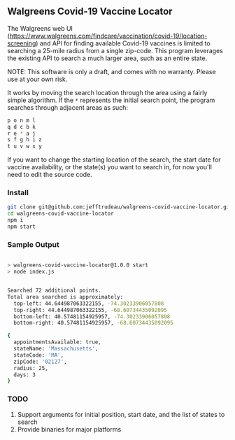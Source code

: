 ## Walgreens Covid-19 Vaccine Locator

The Walgreens web UI (https://www.walgreens.com/findcare/vaccination/covid-19/location-screening) and API for finding available Covid-19 vaccines is limited to searching a 25-mile radius from a single zip-code. This program leverages the existing API to search a much larger area, such as an entire state.

NOTE: This software is only a draft, and comes with no warranty. Please use at your own risk.

It works by moving the search location through the area using a fairly simple algorithm. If the `*` represents the initial search point, the program searches through adjacent areas as such:

```sh
p o n m l
q d c b k
r e * a j
s f g h i z
t u v w x y
```

If you want to change the starting location of the search, the start date for vaccine availability, or the state(s) you want to search in, for now you'll need to edit the source code.

### Install
```sh
git clone git@github.com:jefftrudeau/walgreens-covid-vaccine-locator.git
cd walgreens-covid-vaccine-locator
npm i
npm start
```

### Sample Output
```sh

> walgreens-covid-vaccine-locator@1.0.0 start
> node index.js


Searched 72 additional points.
Total area searched is approximately:
  top-left: 44.644987063322155, -74.30233906057808
  top-right: 44.644987063322155, -68.60734435092095
  bottom-left: 40.57481154925957, -74.30233906057808
  bottom-right: 40.57481154925957, -68.60734435092095

{
  appointmentsAvailable: true,
  stateName: 'Massachusetts',
  stateCode: 'MA',
  zipCode: '02127',
  radius: 25,
  days: 3
}
```

### TODO
1. Support arguments for initial position, start date, and the list of states to search
1. Provide binaries for major platforms

